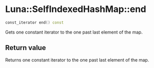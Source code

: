 # Luna::SelfIndexedHashMap::end

```c++
const_iterator end() const
```

Gets one constant iterator to the one past last element of the map. 



## Return value
Returns one constant iterator to the one past last element of the map. 

